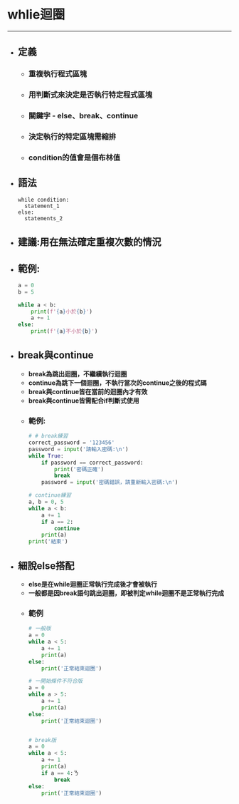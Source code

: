# whlie迴圈
---

+ ## 定義
  + ### 重複執行程式區塊
  + ### 用判斷式來決定是否執行特定程式區塊
  + ### 關鍵字 - else、break、continue
  + ### 決定執行的特定區塊需縮排
  + ### condition的值會是個布林值

+ ## 語法
  ```
  while condition:
    statement_1
  else:
    statements_2
  ```

+ ## 建議:用在無法確定重複次數的情況

+ ## 範例:
  ```python 
  a = 0
  b = 5

  while a < b:
      print(f'{a}小於{b}')
      a += 1
  else:
      print(f'{a}不小於{b}')
  ```

+ ## break與continue
  + **break為跳出迴圈，不繼續執行迴圈**
  + **continue為跳下一個迴圈，不執行當次的continue之後的程式碼**
  + **break與continue皆在當前的迴圈內才有效**
  + **break與continue皆需配合if判斷式使用**
  + ### 範例:
    ```python
    # # break練習
    correct_password = '123456'
    password = input('請輸入密碼:\n')
    while True:
        if password == correct_password:
            print('密碼正確')
            break
        password = input('密碼錯誤，請重新輸入密碼:\n')

    # continue練習
    a, b = 0, 5
    while a < b:
        a += 1
        if a == 2:
            continue
        print(a)
    print('結束')
    ```

+ ## 細說else搭配
  + **else是在while迴圈正常執行完成後才會被執行**
  + **一般都是因break語句跳出迴圈，即被判定while迴圈不是正常執行完成**
  + ### 範例
    ```python
    # 一般版
    a = 0
    while a < 5:
        a += 1
        print(a)
    else:
        print('正常結束迴圈')

    # 一開始條件不符合版
    a = 0
    while a > 5:
        a += 1
        print(a)
    else:
        print('正常結束迴圈')


    # break版
    a = 0
    while a < 5:
        a += 1
        print(a)
        if a == 4:ㄋ
            break
    else:
        print('正常結束迴圈')
    ```
